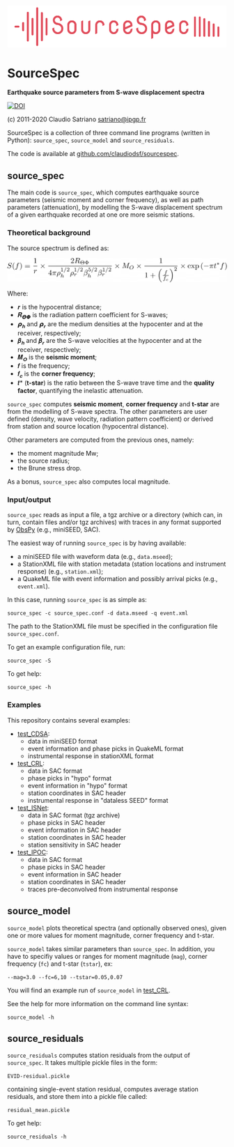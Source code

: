 <img src="imgs/SourceSpec_logo.png" width="600">

# SourceSpec
**Earthquake source parameters from S-wave displacement spectra**

[![DOI](https://zenodo.org/badge/DOI/10.5281/zenodo.3688587.svg)](https://doi.org/10.5281/zenodo.3688587)

(c) 2011-2020 Claudio Satriano <satriano@ipgp.fr>

SourceSpec is a collection of three command line programs (written in
Python): `source_spec`, `source_model` and `source_residuals`.

The code is available at
[github.com/claudiodsf/sourcespec](https://github.com/claudiodsf/sourcespec).

## source_spec

The main code is `source_spec`, which computes earthquake source
parameters (seismic moment and corner frequency), as well as path
parameters (attenuation), by modelling the S-wave displacement
spectrum of a given earthquake recorded at one ore more seismic
stations.

### Theoretical background

The source spectrum is defined as:

<img src="imgs/source_model_equation.png" width="600">

Where:

 - 𝒓 is the hypocentral distance;
 - 𝑹<sub>𝞗𝞥</sub> is the radiation pattern coefficient for S-waves;
 - 𝞺<sub>𝒉</sub> and 𝞺<sub>𝒓</sub> are the medium densities at the
   hypocenter and at the receiver, respectively;
 - 𝜷<sub>𝒉</sub> and 𝜷<sub>𝒓</sub> are the S-wave velocities at the
   hypocenter and at the receiver, respectively;
 - 𝜧<sub>𝑶</sub> is the **seismic moment**;
 - 𝒇 is the frequency;
 - 𝒇<sub>𝒄</sub> is the **corner frequency**;
 - 𝒕* (**t-star**) is the ratio between the S-wave trave time and the
   **quality factor**, quantifying the inelastic attenuation.

`source_spec` computes **seismic moment**, **corner frequency** and
**t-star** are from the modelling of S-wave spectra.  The other
parameters are user defined (density, wave velocity, radiation pattern
coefficient) or derived from station and source location (hypocentral
distance).

Other parameters are computed from the previous ones, namely:
 
 - the moment magnitude Mw;
 - the source radius;
 - the Brune stress drop.

As a bonus, `source_spec` also computes local magnitude. 

### Input/output

`source_spec` reads as input a file, a tgz archive or a directory (which can,
in turn, contain files and/or tgz archives) with traces in any format supported
by [ObsPy](https://obspy.org) (e.g., miniSEED, SAC).

The easiest way of running `source_spec` is by having available:

 - a miniSEED file with waveform data (e.g., `data.mseed`);
 - a StationXML file with station metadata (station locations and instrument
   response) (e.g., `station.xml`);
 - a QuakeML file with event information and possibly arrival picks (e.g.,
   `event.xml`).

In this case, running `source_spec` is as simple as:

    source_spec -c source_spec.conf -d data.mseed -q event.xml

The path to the StationXML file must be specified in the configuration file
`source_spec.conf`.

To get an example configuration file, run:

    source_spec -S

To get help:

    source_spec -h


### Examples

This repository contains several examples:

  - [test_CDSA](test_CDSA):
    - data in miniSEED format
    - event information and phase picks in QuakeML format
    - instrumental response in stationXML format
  - [test_CRL](test_CRL):
    - data in SAC format
    - phase picks in "hypo" format
    - event information in "hypo" format
    - station coordinates in SAC header
    - instrumental response in "dataless SEED" format
  - [test_ISNet](test_ISNet):
    - data in SAC format (tgz archive)
    - phase picks in SAC header
    - event information in SAC header
    - station coordinates in SAC header
    - station sensitivity in SAC header
  - [test_IPOC](test_IPOC):
    - data in SAC format
    - phase picks in SAC header
    - event information in SAC header
    - station coordinates in SAC header
    - traces pre-deconvolved from instrumental response


## source_model
`source_model` plots theoretical spectra (and optionally observed ones), given
one or more values for moment magnitude, corner frequency and t-star.

`source_model` takes similar parameters than `source_spec`.  In addition, you
have to specifiy values or ranges for moment magnitude (`mag`), corner
frequency (`fc`) and t-star (`tstar`), ex:

    --mag=3.0 --fc=6,10 --tstar=0.05,0.07

You will find an example run of `source_model` in [test_CRL](test_CRL).

See the help for more information on the command line syntax:

    source_model -h


## source_residuals
`source_residuals` computes station residuals from the output of `source_spec`.
It takes multiple pickle files in the form:

    EVID-residual.pickle

containing single-event station residual, computes average station residuals,
and store them into a pickle file called:

    residual_mean.pickle

To get help:

    source_residuals -h
